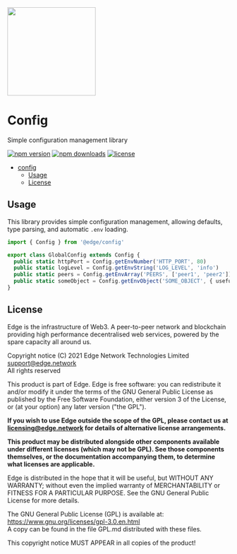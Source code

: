 <img src="https://cdn.edge.network/assets/img/edge-logo-green.svg" width="200">

# Config

Simple configuration management library

[![npm version](https://img.shields.io/npm/v/@edge/config)](https://www.npmjs.com/package/@edge/config) [![npm downloads](https://img.shields.io/npm/dt/@edge/config)](https://www.npmjs.com/package/@edge/config) [![license](https://img.shields.io/npm/l/@edge/config)](LICENSE.md)

- [config](#index-utils)
  - [Usage](#usage)
  - [License](#license)

## Usage

This library provides simple configuration management, allowing defaults, type parsing, and automatic `.env` loading.

```typescript
import { Config } from '@edge/config'

export class GlobalConfig extends Config {
  public static httpPort = Config.getEnvNumber('HTTP_PORT', 80)
  public static logLevel = Config.getEnvString('LOG_LEVEL', 'info')
  public static peers = Config.getEnvArray('PEERS', ['peer1', 'peer2'])
  public static someObject = Config.getEnvObject('SOME_OBJECT', { useful: true, reason: 'provides good utility' })
}
```

## License

Edge is the infrastructure of Web3. A peer-to-peer network and blockchain providing high performance decentralised web services, powered by the spare capacity all around us.

Copyright notice
(C) 2021 Edge Network Technologies Limited <support@edge.network><br />
All rights reserved

This product is part of Edge.
Edge is free software: you can redistribute it and/or modify it under the terms of the GNU General Public License as published by the Free Software Foundation, either version 3 of the License, or (at your option) any later version ("the GPL").

**If you wish to use Edge outside the scope of the GPL, please contact us at licensing@edge.network for details of alternative license arrangements.**

**This product may be distributed alongside other components available under different licenses (which may not be GPL). See those components themselves, or the documentation accompanying them, to determine what licenses are applicable.**

Edge is distributed in the hope that it will be useful, but WITHOUT ANY WARRANTY; without even the implied warranty of MERCHANTABILITY or FITNESS FOR A PARTICULAR PURPOSE. See the GNU General Public License for more details.

The GNU General Public License (GPL) is available at: https://www.gnu.org/licenses/gpl-3.0.en.html<br />
A copy can be found in the file GPL.md distributed with
these files.

This copyright notice MUST APPEAR in all copies of the product!

